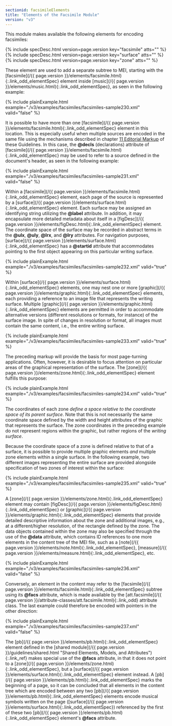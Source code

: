 ```yaml
---
sectionid: facsimileElements
title: "Elements of the Facsimile Module"
version: "v3"
---
```




This module makes available the following elements for encoding facsimiles:



{% include specDesc.html version=page.version key="facsimile" atts="" %}
{% include specDesc.html version=page.version key="surface" atts="" %}
{% include specDesc.html version=page.version key="zone" atts="" %}



These element are used to add a separate subtree to MEI, starting with the [facsimile](/{{ page.version }}/elements/facsimile.html){:.link_odd_elementSpec} element inside [music](/{{ page.version }}/elements/music.html){:.link_odd_elementSpec}, as seen in the following
example:

{% include plainExample.html example="./v3/examples/facsimiles/facsimiles-sample230.xml" valid="false" %}


It is possible to have more than one [facsimile](/{{ page.version }}/elements/facsimile.html){:.link_odd_elementSpec} element in this
location. This is especially useful when multiple sources are encoded in the same
file using
the mechanisms described in chapter <a class="link_ptr" title="Editorial Markup" href="/{{ page.version }}/guidelines/editTrans.html">11 Editorial Markup</a> of these Guidelines. In this
case, the **@decls** (declarations) attribute of [facsimile](/{{ page.version }}/elements/facsimile.html){:.link_odd_elementSpec} may be
used to refer to a source defined in the document's header, as seen in the following
example:

{% include plainExample.html example="./v3/examples/facsimiles/facsimiles-sample231.xml" valid="false" %}


Within a [facsimile](/{{ page.version }}/elements/facsimile.html){:.link_odd_elementSpec} element, each page of the source is represented by a
[surface](/{{ page.version }}/elements/surface.html){:.link_odd_elementSpec} element. Each surface may be assigned an identifying string
utilizing the **@label** attribute. In addition, it may encapsulate more detailed
metadata about itself in a [figDesc](/{{ page.version }}/elements/figDesc.html){:.link_odd_elementSpec} element. The coordinate space of the
surface may be recorded in abstract terms in the **@ulx**, **@uly**,
**@lrx**, and **@lry** attributes. For navigation purposes, [surface](/{{ page.version }}/elements/surface.html){:.link_odd_elementSpec} has a **@startid** attribute that accommodates pointing to the first
object appearing on this particular writing surface.

{% include plainExample.html example="./v3/examples/facsimiles/facsimiles-sample232.xml" valid="true" %}


Within [surface](/{{ page.version }}/elements/surface.html){:.link_odd_elementSpec} elements, one may nest one or more [graphic](/{{ page.version }}/elements/graphic.html){:.link_odd_elementSpec} elements, each providing a reference to an image file that represents the
writing surface. Multiple [graphic](/{{ page.version }}/elements/graphic.html){:.link_odd_elementSpec} elements are permitted in order to
accommodate alternative versions (different resolutions or formats, for instance)
of the
surface image. In spite of changes in resolution or format, all images must contain
the same
content, i.e., the entire writing surface.

{% include plainExample.html example="./v3/examples/facsimiles/facsimiles-sample233.xml" valid="true" %}


The preceding markup will provide the basis for most page-turning applications. Often,
however, it is desirable to focus attention on particular areas of the graphical
representation of the surface. The [zone](/{{ page.version }}/elements/zone.html){:.link_odd_elementSpec} element fulfills this
purpose:

{% include plainExample.html example="./v3/examples/facsimiles/facsimiles-sample234.xml" valid="true" %}






The coordinates of each zone *define a space relative to the coordinate space of its
parent surface*. Note that this is not necessarily the same coordinate space defined
by the width and height attributes of the graphic that represents the surface. The
zone
coordinates in the preceding example do not represent regions within the graphic,
but rather
regions of the *writing surface*.


Because the coordinate space of a zone is defined relative to that of a surface, it
is
possible to provide multiple graphic elements *and* multiple zone elements within a
single surface. In the following example, two different images representing the entire
surface
are provided alongside specification of two zones of interest within the surface:

{% include plainExample.html example="./v3/examples/facsimiles/facsimiles-sample235.xml" valid="true" %}


A [zone](/{{ page.version }}/elements/zone.html){:.link_odd_elementSpec} element may contain [figDesc](/{{ page.version }}/elements/figDesc.html){:.link_odd_elementSpec} or [graphic](/{{ page.version }}/elements/graphic.html){:.link_odd_elementSpec} elements that provide detailed descriptive information about the
zone and additional images, e.g., at a different/higher resolution, of the rectangle
defined
by the zone. The data objects contained within the zone may also be specified through
the use
of the **@data** attribute, which contains ID references to one more elements in the
content tree of the MEI file, such as a [note](/{{ page.version }}/elements/note.html){:.link_odd_elementSpec}, [measure](/{{ page.version }}/elements/measure.html){:.link_odd_elementSpec}, etc.

{% include plainExample.html example="./v3/examples/facsimiles/facsimiles-sample236.xml" valid="false" %}


Conversely, an element in the content may refer to the [facsimile](/{{ page.version }}/elements/facsimile.html){:.link_odd_elementSpec}
subtree using its **@facs** attribute, which is made available by the [att.facsimile](/{{ page.version }}/attribute-classes/att.facsimile.html){:.link_odd} attribute class. The last example could therefore be
encoded with pointers in the other direction:

{% include plainExample.html example="./v3/examples/facsimiles/facsimiles-sample237.xml" valid="false" %}


The [pb](/{{ page.version }}/elements/pb.html){:.link_odd_elementSpec} element defined in the [shared module](/{{ page.version }}/guidelines/shared.html "Shared Elements, Models, and Attributes"){:.link_ref}
makes special use of the **@facs** attribute, in that it does not point to a [zone](/{{ page.version }}/elements/zone.html){:.link_odd_elementSpec}, but a [surface](/{{ page.version }}/elements/surface.html){:.link_odd_elementSpec} element instead. A [pb](/{{ page.version }}/elements/pb.html){:.link_odd_elementSpec} marks the beginning of a page, so it can be concluded that all elements
in the content tree which are encoded between any two [pb](/{{ page.version }}/elements/pb.html){:.link_odd_elementSpec} elements encode
musical symbols written on the page ([surface](/{{ page.version }}/elements/surface.html){:.link_odd_elementSpec}) referenced by the first of
these two [pb](/{{ page.version }}/elements/pb.html){:.link_odd_elementSpec} element's **@facs** attribute.


